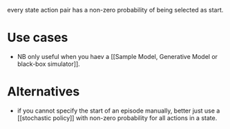every state action pair has a non-zero probability of being selected as start. 


# Use cases
* NB only useful when you haev a [[Sample Model, Generative Model or black-box simulator]].
# Alternatives
* if you cannot specify the start of an episode manually, better just use a [[stochastic policy]] with non-zero probability for all actions in a state.
